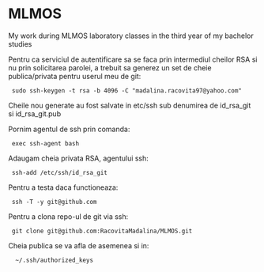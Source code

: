 # MLMOS
My work during MLMOS laboratory classes in the third year of my bachelor studies

Pentru ca serviciul de autentificare sa se faca prin intermediul cheilor RSA
si nu prin solicitarea parolei, a trebuit sa generez un set de cheie publica/privata
pentru userul meu de git:

     sudo ssh-keygen -t rsa -b 4096 -C "madalina.racovita97@yahoo.com"

Cheile nou generate au fost salvate in etc/ssh sub denumirea de id_rsa_git si id_rsa_git.pub

Pornim agentul de ssh prin comanda: 
     
     exec ssh-agent bash

Adaugam cheia privata RSA, agentului ssh: 
      
     ssh-add /etc/ssh/id_rsa_git

Pentru a testa daca functioneaza: 
      
     ssh -T -y git@github.com
     
Pentru a clona repo-ul de git via ssh: 

     git clone git@github.com:RacovitaMadalina/MLMOS.git
     
Cheia publica se va afla de asemenea si in:

      ~/.ssh/authorized_keys
